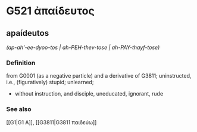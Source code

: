 # G521 ἀπαίδευτος

## apaídeutos

_(ap-ah'-ee-dyoo-tos | ah-PEH-thev-tose | ah-PAY-thayf-tose)_

### Definition

from G0001 (as a negative particle) and a derivative of G3811; uninstructed, i.e., (figuratively) stupid; unlearned; 

- without instruction, and disciple, uneducated, ignorant, rude

### See also

[[G1|G1 Α]], [[G3811|G3811 παιδεύω]]
